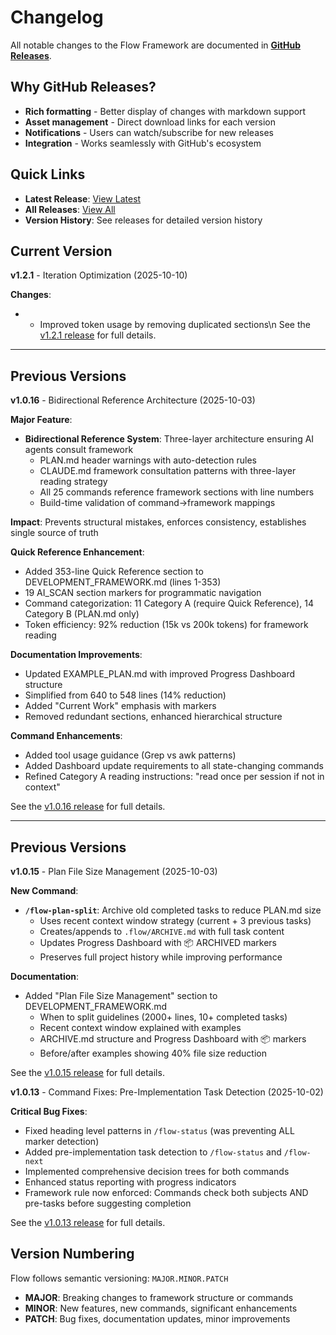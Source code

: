 # Changelog

All notable changes to the Flow Framework are documented in **[GitHub Releases](https://github.com/khgs2411/flow/releases)**.

## Why GitHub Releases?

- **Rich formatting** - Better display of changes with markdown support
- **Asset management** - Direct download links for each version
- **Notifications** - Users can watch/subscribe for new releases
- **Integration** - Works seamlessly with GitHub's ecosystem

## Quick Links

- **Latest Release**: [View Latest](https://github.com/khgs2411/flow/releases/latest)
- **All Releases**: [View All](https://github.com/khgs2411/flow/releases)
- **Version History**: See releases for detailed version history

## Current Version

**v1.2.1** - Iteration Optimization (2025-10-10)

**Changes**:

- - Improved token usage by removing duplicated sections\n
See the [v1.2.1 release](https://github.com/khgs2411/flow/releases/tag/v1.2.1) for full details.

---


## Previous Versions

**v1.0.16** - Bidirectional Reference Architecture (2025-10-03)

**Major Feature**:
- **Bidirectional Reference System**: Three-layer architecture ensuring AI agents consult framework
  - PLAN.md header warnings with auto-detection rules
  - CLAUDE.md framework consultation patterns with three-layer reading strategy
  - All 25 commands reference framework sections with line numbers
  - Build-time validation of command→framework mappings

**Impact**: Prevents structural mistakes, enforces consistency, establishes single source of truth

**Quick Reference Enhancement**:
- Added 353-line Quick Reference section to DEVELOPMENT_FRAMEWORK.md (lines 1-353)
- 19 AI_SCAN section markers for programmatic navigation
- Command categorization: 11 Category A (require Quick Reference), 14 Category B (PLAN.md only)
- Token efficiency: 92% reduction (15k vs 200k tokens) for framework reading

**Documentation Improvements**:
- Updated EXAMPLE_PLAN.md with improved Progress Dashboard structure
- Simplified from 640 to 548 lines (14% reduction)
- Added "Current Work" emphasis with <!-- ESSENTIAL --> markers
- Removed redundant sections, enhanced hierarchical structure

**Command Enhancements**:
- Added tool usage guidance (Grep vs awk patterns)
- Added Dashboard update requirements to all state-changing commands
- Refined Category A reading instructions: "read once per session if not in context"

See the [v1.0.16 release](https://github.com/khgs2411/flow/releases/tag/v1.0.16) for full details.

---

## Previous Versions

**v1.0.15** - Plan File Size Management (2025-10-03)

**New Command**:
- **`/flow-plan-split`**: Archive old completed tasks to reduce PLAN.md size
  - Uses recent context window strategy (current + 3 previous tasks)
  - Creates/appends to `.flow/ARCHIVE.md` with full task content
  - Updates Progress Dashboard with 📦 ARCHIVED markers
  - Preserves full project history while improving performance

**Documentation**:
- Added "Plan File Size Management" section to DEVELOPMENT_FRAMEWORK.md
  - When to split guidelines (2000+ lines, 10+ completed tasks)
  - Recent context window explained with examples
  - ARCHIVE.md structure and Progress Dashboard with 📦 markers
  - Before/after examples showing 40% file size reduction

See the [v1.0.15 release](https://github.com/khgs2411/flow/releases/tag/v1.0.15) for full details.

**v1.0.13** - Command Fixes: Pre-Implementation Task Detection (2025-10-02)

**Critical Bug Fixes**:
- Fixed heading level patterns in `/flow-status` (was preventing ALL marker detection)
- Added pre-implementation task detection to `/flow-status` and `/flow-next`
- Implemented comprehensive decision trees for both commands
- Enhanced status reporting with progress indicators
- Framework rule now enforced: Commands check both subjects AND pre-tasks before suggesting completion

See the [v1.0.13 release](https://github.com/khgs2411/flow/releases/tag/v1.0.13) for full details.

## Version Numbering

Flow follows semantic versioning: `MAJOR.MINOR.PATCH`

- **MAJOR**: Breaking changes to framework structure or commands
- **MINOR**: New features, new commands, significant enhancements
- **PATCH**: Bug fixes, documentation updates, minor improvements
